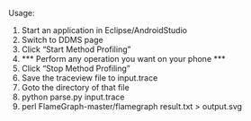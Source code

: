 Usage:
1. Start an application in Eclipse/AndroidStudio
2. Switch to DDMS page
3. Click “Start Method Profiling”
4. *** Perform any operation you want on your phone ***
5. Click “Stop Method Profiling”
6. Save the traceview file to input.trace
7. Goto the directory of that file
8. python parse.py input.trace
9. perl FlameGraph-master/flamegraph result.txt > output.svg
